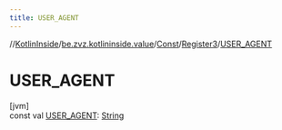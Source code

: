 ```yaml
---
title: USER_AGENT
---
```

//[KotlinInside](../../../../index.html)/[be.zvz.kotlininside.value](../../index.html)/[Const](../index.html)/[Register3](index.html)/[USER_AGENT](-u-s-e-r_-a-g-e-n-t.html)



# USER_AGENT



[jvm]\
const val [USER_AGENT](-u-s-e-r_-a-g-e-n-t.html): [String](https://kotlinlang.org/api/latest/jvm/stdlib/kotlin/-string/index.html)




